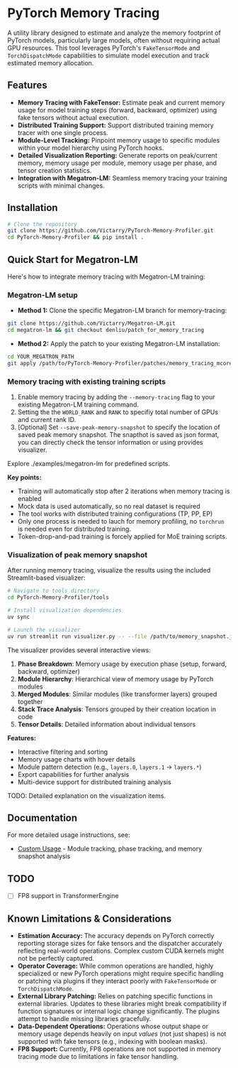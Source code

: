 # PyTorch Memory Tracing

A utility library designed to estimate and analyze the memory footprint of PyTorch models, particularly large models, often without requiring actual GPU resources. This tool leverages PyTorch's `FakeTensorMode` and `TorchDispatchMode` capabilities to simulate model execution and track estimated memory allocation.

## Features
*   **Memory Tracing with FakeTensor:** Estimate peak and current memory usage for model training steps (forward, backward, optimizer) using fake tensors without actual execution.
*   **Distributed Training Support:** Support distributed training memory tracer with one single process.
*   **Module-Level Tracking:** Pinpoint memory usage to specific modules within your model hierarchy using PyTorch hooks.
*   **Detailed Visualization Reporting:** Generate reports on peak/current memory, memory usage per module, memory usage per phase, and tensor creation statistics.
*   **Integration with Megatron-LM:** Seamless memory tracing your training scripts with minimal changes.

## Installation
```bash
# Clone the repository
git clone https://github.com/Victarry/PyTorch-Memory-Profiler.git
cd PyTorch-Memory-Profiler && pip install .
```

## Quick Start for Megatron-LM

Here's how to integrate memory tracing with Megatron-LM training:

### Megatron-LM setup
* **Method 1:** 
Clone the specific Megatron-LM branch for memory-tracing:
```bash
git clone https://github.com/Victarry/Megatron-LM.git
cd megatron-lm && git checkout denliu/patch_for_memory_tracing
```

* **Method 2:**
Apply the patch to your existing Megatron-LM installation:
```bash
cd YOUR_MEGATRON_PATH
git apply /path/to/PyTorch-Memory-Profiler/patches/memory_tracing_mcore.patch
```

### Memory tracing with existing training scripts

1. Enable memory tracing by adding the `--memory-tracing` flag to your existing Megatron-LM training command.
2. Setting the the `WORLD_RANK` and `RANK` to specifiy total number of GPUs and current rank ID.
3. [Optional] Set `--save-peak-memory-snapshot` to specify the location of saved peak memory snapshot. The snapthot is saved as json format, you can directly check the tensor information or using provides visualizer.

Explore ./examples/megatron-lm for predefined scripts.

**Key points:**
- Training will automatically stop after 2 iterations when memory tracing is enabled
- Mock data is used automatically, so no real dataset is required
- The tool works with distributed training configurations (TP, PP, EP)
- Only one process is needed to lauch for memory profiling, no `torchrun` is needed even for distributed training.
- Token-drop-and-pad training is forcely applied for MoE training scripts.

### Visualization of peak memory snapshot

After running memory tracing, visualize the results using the included Streamlit-based visualizer:

```bash
# Navigate to tools directory
cd PyTorch-Memory-Profiler/tools

# Install visualization dependencies
uv sync

# Launch the visualizer
uv run streamlit run visualizer.py -- --file /path/to/memory_snapshot.json
```

The visualizer provides several interactive views:

1. **Phase Breakdown**: Memory usage by execution phase (setup, forward, backward, optimizer)
2. **Module Hierarchy**: Hierarchical view of memory usage by PyTorch modules
3. **Merged Modules**: Similar modules (like transformer layers) grouped together
4. **Stack Trace Analysis**: Tensors grouped by their creation location in code
5. **Tensor Details**: Detailed information about individual tensors

**Features:**
- Interactive filtering and sorting
- Memory usage charts with hover details
- Module pattern detection (e.g., `layers.0`, `layers.1` → `layers.*`)
- Export capabilities for further analysis
- Multi-device support for distributed training analysis

TODO: Detailed explanation on the visualization items.

## Documentation

For more detailed usage instructions, see:
- [Custom Usage](docs/custom-usage.md) - Module tracking, phase tracking, and memory snapshot analysis

## TODO
- [ ] FP8 support in TransformerEngine

## Known Limitations & Considerations

*   **Estimation Accuracy:** The accuracy depends on PyTorch correctly reporting storage sizes for fake tensors and the dispatcher accurately reflecting real-world operations. Complex custom CUDA kernels might not be perfectly captured.
*   **Operator Coverage:** While common operations are handled, highly specialized or new PyTorch operations might require specific handling or patching via plugins if they interact poorly with `FakeTensorMode` or `TorchDispatchMode`.
*   **External Library Patching:** Relies on patching specific functions in external libraries. Updates to these libraries might break compatibility if function signatures or internal logic change significantly. The plugins attempt to handle missing libraries gracefully.
*   **Data-Dependent Operations:** Operations whose output shape or memory usage depends heavily on input *values* (not just shapes) is not supported with fake tensors (e.g., indexing with boolean masks).
*   **FP8 Support:** Currently, FP8 operations are not supported in memory tracing mode due to limitations in fake tensor handling.

